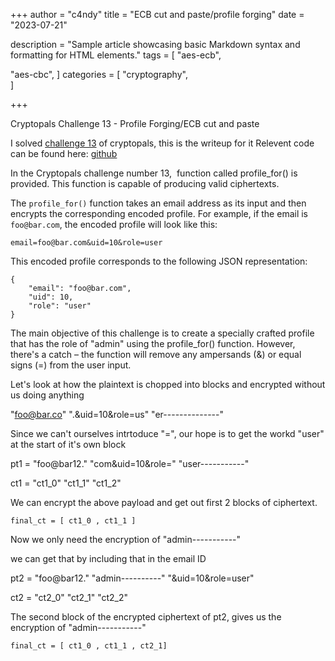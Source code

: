 +++
author = "c4ndy"
title = "ECB cut and paste/profile forging"
date = "2023-07-21"


description = "Sample article showcasing basic Markdown syntax and formatting for HTML elements."
tags = [
    "aes-ecb",

"aes-cbc", 
]
categories = [
    "cryptography",    
]



+++

Cryptopals Challenge 13 - Profile Forging/ECB cut and paste

I solved [challenge 13](https://cryptopals.com/sets/2/challenges/13) of cryptopals, this is the writeup for it
Relevent code can be found here: [github](https://github.com/c4ndyfl1p/matasano-cryptopals/blob/main/set2/13.ipynb)

In the Cryptopals challenge number 13,  function called profile_for() is provided. This function is capable of producing valid ciphertexts.

The `profile_for()` function takes an email address as its input and then encrypts the corresponding encoded profile. For example, if the email is `foo@bar.com`, the encoded profile will look like this:


```
email=foo@bar.com&uid=10&role=user
```

This encoded profile corresponds to the following JSON representation:

```
{
	"email": "foo@bar.com",
	"uid": 10,
	"role": "user"
}
```

The main objective of this challenge is to create a specially crafted profile that has the role of "admin" using the profile_for() function. However, there's a catch – the function will remove any ampersands (&) or equal signs (=) from the user input.

Let's look at how the plaintext is chopped into blocks and encrypted without us doing anything

"foo@bar.co" ".&uid=10&role=us" "er--------------"
 
Since we can't ourselves intrtoduce "=", our hope is to get the workd "user" at the start of it's own block
 
pt1 = "foo@bar12." "com&uid=10&role=" "user-----------"

ct1 = "ct1_0"            "ct1_1"                       "ct1_2"
 
We can encrypt the above payload and get out first 2 blocks of ciphertext.

`final_ct = [ ct1_0 , ct1_1 ]`

Now we only need the encryption of "admin-----------"
 
we can get that by including that in the email ID
 
pt2 = "foo@bar12." "admin----------" "&uid=10&role=user"
 
ct2 = "ct2_0"            "ct2_1"              "ct2_2"
 
 The second block of the encrypted ciphertext of pt2, gives us the encryption of "admin-----------"
 
`final_ct = [ ct1_0 , ct1_1 , ct2_1]`
  
  
 
 
 